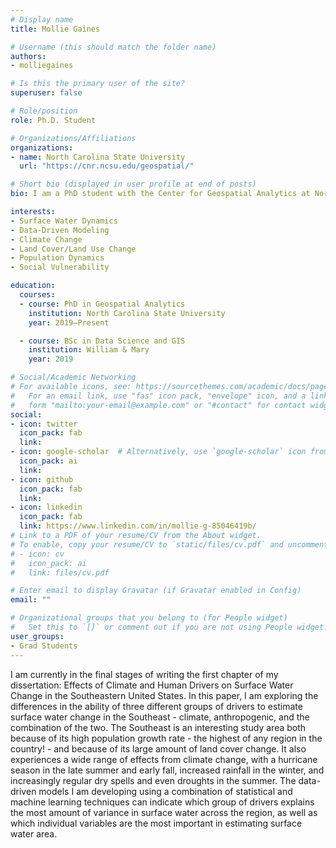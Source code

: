 ```yaml
---
# Display name
title: Mollie Gaines

# Username (this should match the folder name)
authors:
- molliegaines

# Is this the primary user of the site?
superuser: false

# Role/position
role: Ph.D. Student

# Organizations/Affiliations
organizations:
- name: North Carolina State University
  url: "https://cnr.ncsu.edu/geospatial/"

# Short bio (displayed in user profile at end of posts)
bio: I am a PhD student with the Center for Geospatial Analytics at North Carolina State University.

interests:
- Surface Water Dynamics
- Data-Driven Modeling
- Climate Change
- Land Cover/Land Use Change
- Population Dynamics
- Social Vulnerability

education:
  courses:
  - course: PhD in Geospatial Analytics 
    institution: North Carolina State University
    year: 2019–Present

  - course: BSc in Data Science and GIS
    institution: William & Mary
    year: 2019

# Social/Academic Networking
# For available icons, see: https://sourcethemes.com/academic/docs/page-builder/#icons
#   For an email link, use "fas" icon pack, "envelope" icon, and a link in the
#   form "mailto:your-email@example.com" or "#contact" for contact widget.
social:
- icon: twitter
  icon_pack: fab
  link: 
- icon: google-scholar  # Alternatively, use `google-scholar` icon from `ai` icon pack
  icon_pack: ai
  link: 
- icon: github
  icon_pack: fab
  link: 
- icon: linkedin
  icon_pack: fab
  link: https://www.linkedin.com/in/mollie-g-85046419b/
# Link to a PDF of your resume/CV from the About widget.
# To enable, copy your resume/CV to `static/files/cv.pdf` and uncomment the lines below.
# - icon: cv
#   icon_pack: ai
#   link: files/cv.pdf

# Enter email to display Gravatar (if Gravatar enabled in Config)
email: ""

# Organizational groups that you belong to (for People widget)
#   Set this to `[]` or comment out if you are not using People widget.
user_groups:
- Grad Students
---
```


I am currently in the final stages of writing the first chapter of my dissertation: Effects of Climate and Human Drivers on Surface Water Change in the Southeastern United States. In this paper, I am exploring the differences in the ability of three different groups of drivers to estimate surface water change in the Southeast - climate, anthropogenic, and the combination of the two. The Southeast is an interesting study area both because of its high population growth rate - the highest of any region in the country! - and because of its large amount of land cover change. It also experiences a wide range of effects from climate change, with a hurricane season in the late summer and early fall, increased rainfall in the winter, and increasingly regular dry spells and even droughts in the summer. The data-driven models I am developing using a combination of statistical and machine learning techniques can indicate which group of drivers explains the most amount of variance in surface water across the region, as well as which individual variables are the most important in estimating surface water area.
